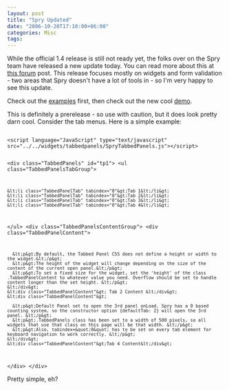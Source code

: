 ```yaml
---
layout: post
title: "Spry Updated"
date: "2006-10-20T17:10:00+06:00"
categories: Misc 
tags: 
---
```


While the official 1.4 release is still not ready yet, the folks over on the Spry team have released a new update today. You can read more about this at <a href="http://www.adobe.com/cfusion/webforums/forum/messageview.cfm?forumid=72&catid=602&threadid=1206959&enterthread=y">this forum</a> post. This release focuses mostly on widgets and form validation - two areas that Spry doesn't have a lot of tools in - so I'm very happy to see this update. 

Check out the <a href="http://labs.adobe.com/technologies/spry/samples/preview.html">examples</a> first, then check out the new cool <a href="http://labs.adobe.com/technologies/spry/demos/formsvalidation/">demo</a>.

This is definitely a prerelease - so use with caution, but it does look pretty darn cool. Consider the tab menus. Here is a simple example:

<code>
&lt;script language="JavaScript" type="text/javascript" src="../../widgets/tabbedpanels/SpryTabbedPanels.js"&gt;&lt;/script&gt;

&lt;div class="TabbedPanels" id="tp1"&gt;
  &lt;ul class="TabbedPanelsTabGroup"&gt;

    &lt;li class="TabbedPanelTab" tabindex="0"&gt;Tab 1&lt;/li&gt;
    &lt;li class="TabbedPanelTab" tabindex="0"&gt;Tab 2&lt;/li&gt;
    &lt;li class="TabbedPanelTab" tabindex="0"&gt;Tab 3&lt;/li&gt;
    &lt;li class="TabbedPanelTab" tabindex="0"&gt;Tab 4&lt;/li&gt;
  &lt;/ul&gt;
  &lt;div class="TabbedPanelsContentGroup"&gt;
    &lt;div class="TabbedPanelContent"&gt;

      &lt;p&gt;By default, the Tabbed Panel CSS does not define a height or width to the widget.&lt;/p&gt;
      &lt;p&gt;The height of the widget will change depending on the size of the content of the current open panel.&lt;/p&gt;
      &lt;p&gt;To set a fixed size for the widget, set the 'height' of the class .TabbedPanelContent to whatever value you need. Overflow should be set to handle content longer than the set height. &lt;/p&gt;
    &lt;/div&gt;
    &lt;div class="TabbedPanelContent"&gt; Tab 2 Content &lt;/div&gt;
    &lt;div class="TabbedPanelContent"&gt;

      &lt;p&gt;Default Panel set to open the 3rd panel onLoad. Spry has a 0 based counting system, so the constructor option {defaultTab: 2} will open the 3rd panel. &lt;/p&gt;
      &lt;p&gt;.TabbedPanels class has been set to a width of 500 pixels, so all widgets that use that class on this page will be that width. &lt;/p&gt;
      &lt;p&gt;Also, tabindex=&quot;0&quot; has to be set on every tab element for keyboard navigation to work correctly. &lt;/p&gt;
    &lt;/div&gt;
    &lt;div class="TabbedPanelContent"&gt;Tab 4 Content&lt;/div&gt;

  &lt;/div&gt;
&lt;/div&gt;
</code>

Pretty simple, eh?
